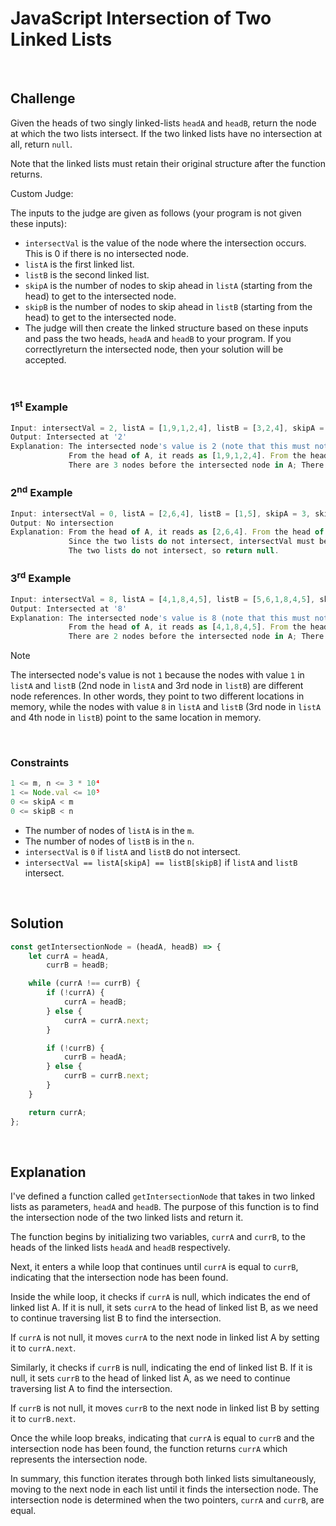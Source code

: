 # JavaScript Intersection of Two Linked Lists
<br/>

## Challenge
Given the heads of two singly linked-lists `headA` and `headB`, return the node at which the two lists intersect. If the two linked lists have no intersection at all, return `null`.

Note that the linked lists must retain their original structure after the function returns.

Custom Judge:

The inputs to the judge are given as follows (your program is not given these inputs):

- `intersectVal` is the value of the node where the intersection occurs. This is 0 if there is no intersected node.
- `listA` is the first linked list.
- `listB` is the second linked list.
- `skipA` is the number of nodes to skip ahead in `listA` (starting from the head) to get to the intersected node.
- `skipB` is the number of nodes to skip ahead in `listB` (starting from the head) to get to the intersected node.
- The judge will then create the linked structure based on these inputs and pass the two heads, `headA` and `headB` to your program. If you correctlyreturn the intersected node, then your solution will be accepted.

<br/>

### 1<sup>st</sup> Example

```JavaScript
Input: intersectVal = 2, listA = [1,9,1,2,4], listB = [3,2,4], skipA = 3, skipB = 1
Output: Intersected at '2'
Explanation: The intersected node's value is 2 (note that this must not be 0 if the two lists intersect).
             From the head of A, it reads as [1,9,1,2,4]. From the head of B, it reads as [3,2,4]. 
             There are 3 nodes before the intersected node in A; There are 1 node before the intersected node in B.
```

### 2<sup>nd</sup> Example

```JavaScript
Input: intersectVal = 0, listA = [2,6,4], listB = [1,5], skipA = 3, skipB = 2
Output: No intersection
Explanation: From the head of A, it reads as [2,6,4]. From the head of B, it reads as [1,5]. 
             Since the two lists do not intersect, intersectVal must be 0, while skipA and skipB can be arbitrary values.
             The two lists do not intersect, so return null.
```

### 3<sup>rd</sup> Example

```JavaScript
Input: intersectVal = 8, listA = [4,1,8,4,5], listB = [5,6,1,8,4,5], skipA = 2, skipB = 3
Output: Intersected at '8'
Explanation: The intersected node's value is 8 (note that this must not be 0 if the two lists intersect).
             From the head of A, it reads as [4,1,8,4,5]. From the head of B, it reads as [5,6,1,8,4,5]. 
             There are 2 nodes before the intersected node in A; There are 3 nodes before the intersected node in B.
```

> [!NOTE]
> The intersected node's value is not `1` because the nodes with value `1` in `listA` and `listB` (2nd node in `listA` and 3rd node in `listB`) are different node references. In other words, they point to two different locations in memory, while the nodes with value `8` in `listA` and `listB` (3rd node in `listA` and 4th node in `listB`) point to the same location in memory.

<br/>

### Constraints

```JavaScript
1 <= m, n <= 3 * 10⁴
1 <= Node.val <= 10⁵
0 <= skipA < m
0 <= skipB < n
```

- The number of nodes of `listA` is in the `m`.
- The number of nodes of `listB` is in the `n`.
- `intersectVal` is `0` if `listA` and `listB` do not intersect.
- `intersectVal == listA[skipA] == listB[skipB]` if `listA` and `listB` intersect.

<br/>

## Solution

```JavaScript
const getIntersectionNode = (headA, headB) => {
    let currA = headA,
        currB = headB;

    while (currA !== currB) {
        if (!currA) {
            currA = headB;
        } else {
            currA = currA.next;
        }

        if (!currB) {
            currB = headA;
        } else {
            currB = currB.next;
        }
    }

    return currA;
};
```

<br/>

## Explanation

I've defined a function called `getIntersectionNode` that takes in two linked lists as parameters, `headA` and `headB`. The purpose of this function is to find the intersection node of the two linked lists and return it.
<br/>

The function begins by initializing two variables, `currA` and `currB`, to the heads of the linked lists `headA` and `headB` respectively.
<br/>

Next, it enters a while loop that continues until `currA` is equal to `currB`, indicating that the intersection node has been found.
<br/>

Inside the while loop, it checks if `currA` is null, which indicates the end of linked list A. If it is null, it sets `currA` to the head of linked list B, as we need to continue traversing list B to find the intersection.
<br/>

If `currA` is not null, it moves `currA` to the next node in linked list A by setting it to `currA.next`.
<br/>

Similarly, it checks if `currB` is null, indicating the end of linked list B. If it is null, it sets `currB` to the head of linked list A, as we need to continue traversing list A to find the intersection.
<br/>

If `currB` is not null, it moves `currB` to the next node in linked list B by setting it to `currB.next`.
<br/>

Once the while loop breaks, indicating that `currA` is equal to `currB` and the intersection node has been found, the function returns `currA` which represents the intersection node.
<br/>

In summary, this function iterates through both linked lists simultaneously, moving to the next node in each list until it finds the intersection node. The intersection node is determined when the two pointers, `currA` and `currB`, are equal.
<br/>
<br/>